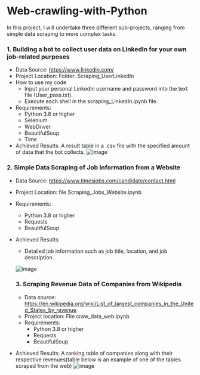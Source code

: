 # Web-crawling-with-Python

In this project, I will undertake three different sub-projects, ranging from simple data scraping to more complex tasks.

### 1. Building a bot to collect user data on LinkedIn for your own job-related purposes
- Data Source: https://www.linkedin.com/
- Project Location: Folder: Scraping_UserLinkedIn
- How to use my code
   + Input your personal LinkedIn username and password into the text file (User_pass.txt).
   + Execute each shell in the scraping_LinkedIn.ipynb file.
- Requirements:
  + Python 3.8 or higher
  + Selenium
  + WebDriver
  + BeautifulSoup
  + Time
- Achieved Results:
  A result table in a .csv file with the specified amount of data that the bot collects.
  ![image](https://github.com/lonGDiBo/Web-crawling-with-Python/assets/115699195/85ded063-c522-416b-8b5b-91dd9a3b285d)

### 2. Simple Data Scraping of Job Information from a Website
- Data Source: https://www.timesjobs.com/candidate/contact.html
- Project Location: file Scraping_Jobs_Website.ipynb
- Requirements:
  + Python 3.8 or higher
  + Requests
  + BeautifulSoup
- Achieved Results:
  + Detailed job information such as job title, location, and job description.
  
  ![image](https://github.com/lonGDiBo/Web-crawling-with-Python/assets/115699195/ac8771b7-9850-4428-80b3-26da68d821bb)


  ### 3. Scraping Revenue Data of Companies from Wikipedia
  - Data source: https://en.wikipedia.org/wiki/List_of_largest_companies_in_the_United_States_by_revenue
  - Project location: File craw_data_web.ipynb
  - Requirements:
     + Python 3.8 or higher
     + Requests
     + BeautifulSoup
- Achieved Results:
  A ranking table of companies along with their respective revenues(table below is an example of one of the tables scraped from the web)
  ![image](https://github.com/lonGDiBo/Web-crawling-with-Python/assets/115699195/f4c0c51a-d03f-4d27-8d6b-e5f2e1bf1272)

